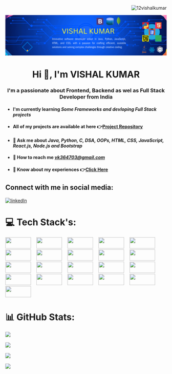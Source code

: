 <p align="right"> 
  <img src="https://komarev.com/ghpvc/?username=12vishalkumar&label=Profile%20views&color=0e75b6&style=flat" alt="12vishalkumar" width="120" height="30" /> 
</p>

![Banner](Git.gif)


<h1 align="center">Hi 👋, I'm VISHAL KUMAR</h1>

<h3 align="center">I'm a passionate about Frontend, Backend as wel as Full Stack Developer from India</h3>

- #### I'm currently learning *Some Frameworks and devloping Full Stack projects*
- #### All of my projects are available at here 👉[Project Repository](https://github.com/12vishalkumar?tab=repositories)
- #### 💬 Ask me about *Java, Python, C, DSA, OOPs, HTML, CSS, JavaScript, React.js, Node.js and Bootstrap*
- #### 📩 How to reach me *vk364703@gmail.com*
- #### 📄 Know about my experiences 👉[Click Here](https://drive.google.com/file/d/1boIbLAXVUKEKlbXx8bmhYPdEyAq6e-A5/view)


## Connect with me in social media:
<p align="left"><a href="https://www.linkedin.com/in/vishal-kumar-290297206/" target="blank"><img align="center" src="https://raw.githubusercontent.com/rahuldkjain/github-profile-readme-generator/master/src/images/icons/Social/linked-in-alt.svg" alt="linkedIn" height="35" width="50"/></a></p>


# 💻 Tech Stack's:
<img src="https://img.shields.io/badge/java-%23ED8B00.svg?style=flat&logo=openjdk&logoColor=white" width="80" height="35" style="margin-right:13px;">
<img src="https://img.shields.io/badge/python-%233776AB.svg?style=flat&logo=python&logoColor=white" width="80" height="35" style="margin-right: 13px;">
<img src="https://img.shields.io/badge/c-%2300599C.svg?style=flat&logo=c&logoColor=white" width="80" height="35" style="margin-right: 13px;">
<img src="https://img.shields.io/badge/DSA-%23007ACC.svg?style=flat&logo=data-structure&logoColor=white" width="80" height="35" style="margin-right: 13px;">
<img src="https://img.shields.io/badge/-OOPs-%23007ACC.svg?style=flat&logo=OOPs&logoColor=white" width="80" height="35" style="margin-right: 13px;">
<img src="https://img.shields.io/badge/JavaScript-%23323330.svg?style=flat&logo=javascript&logoColor=%23F7DF1E" width="80" height="35" style="margin-right: 13px;">
<img src="https://img.shields.io/badge/React.js-%2320232a.svg?style=flat&logo=react&logoColor=%2361DAFB" width="80" height="35" style="margin-right: 13px;">
<img src="https://img.shields.io/badge/Node.js-6DA55F?style=flat&logo=node.js&logoColor=white" width="80" height="35" style="margin-right: 13px;">
<img src="https://img.shields.io/badge/HTML-%23E34F26.svg?style=flat&logo=HTML5&logoColor=white" width="80" height="35" style="margin-right: 13px;">
<img src="https://img.shields.io/badge/CSS-%231572B6.svg?style=flat&logo=css3&logoColor=white" width="80" height="35" style="margin-right: 13px;">
<img src="https://img.shields.io/badge/Bootstrap-%237952b3.svg?style=flat&logo=bootstrap&logoColor=white" width="80" height="35" style="margin-right: 13px;">
<img src="https://img.shields.io/badge/MongoDB-%234ea94b.svg?style=flat&logo=mongodb&logoColor=white" width="80" height="35" style="margin-right: 13px;">
<img src="https://img.shields.io/badge/Express.js-%23404d59.svg?style=flat&logo=express&logoColor=%2361DAFB" width="80" height="35" style="margin-right: 13px;">
<img src="https://img.shields.io/badge/MySQL-%234479A1.svg?style=flat&logo=mysql&logoColor=white" width="80" height="35" style="margin-right: 13px;">
<img src="https://img.shields.io/badge/Oracle-%23F80000.svg?style=flat&logo=oracle&logoColor=white" width="80" height="35" style="margin-right: 13px;">
<img src="https://img.shields.io/badge/GitHub-121013?style=flat&logo=github&logoColor=white" width="80" height="35" style="margin-right: 13px;">
<img src="https://img.shields.io/badge/VS%20Code-%23007ACC.svg?style=flat&logo=visual-studio-code&logoColor=white" width="80" height="35" style="margin-right: 13px;">
<img src="https://img.shields.io/badge/redux-%23593d88.svg?style=flat&logo=redux&logoColor=white" width="80" height="35" style="margin-right: 13px;">
<img src="https://img.shields.io/badge/NPM-%23CB3837.svg?style=flat&logo=npm&logoColor=white" width="80" height="35" style="margin-right: 13px;">
<img src="https://img.shields.io/badge/Render-%2346E3B7.svg?style=flat&logo=render&logoColor=white" width="80" height="35" style="margin-right: 13px;">
<img src="https://img.shields.io/badge/Netlify-%2300C7B7.svg?style=flat&logo=netlify&logoColor=white" width="80" height="35" style="margin-right: 13px;">

# 📊 GitHub Stats:
![](https://github-readme-stats.vercel.app/api/top-langs/?username=12vishalkumar&theme=dark&hide_border=false&include_all_commits=false&count_private=false&layout=compact)<br/>

![](https://github-readme-stats.vercel.app/api?username=12vishalkumar&theme=dark&hide_border=false&include_all_commits=false&count_private=false)<br/>

![](https://github-readme-streak-stats.herokuapp.com/?user=12vishalkumar&theme=dark&hide_border=false)<br/>

![](https://quotes-github-readme.vercel.app/api?type=horizontal&theme=radical)
